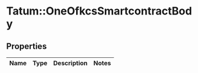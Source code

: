 # Tatum::OneOfkcsSmartcontractBody

## Properties
Name | Type | Description | Notes
------------ | ------------- | ------------- | -------------

